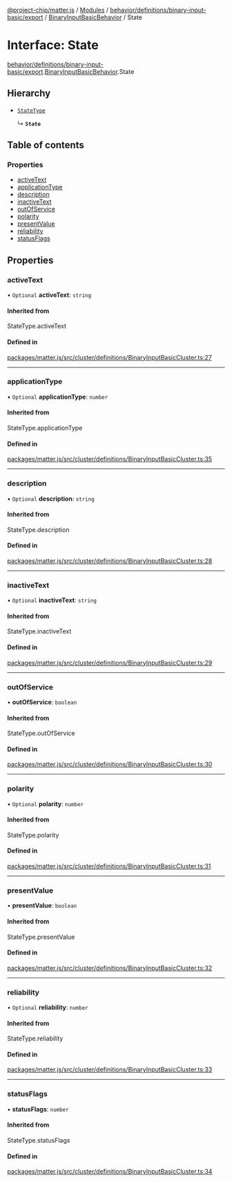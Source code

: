 [@project-chip/matter.js](../README.md) / [Modules](../modules.md) / [behavior/definitions/binary-input-basic/export](../modules/behavior_definitions_binary_input_basic_export.md) / [BinaryInputBasicBehavior](../modules/behavior_definitions_binary_input_basic_export.BinaryInputBasicBehavior.md) / State

# Interface: State

[behavior/definitions/binary-input-basic/export](../modules/behavior_definitions_binary_input_basic_export.md).[BinaryInputBasicBehavior](../modules/behavior_definitions_binary_input_basic_export.BinaryInputBasicBehavior.md).State

## Hierarchy

- [`StateType`](../modules/behavior_definitions_binary_input_basic_export._internal_.md#statetype)

  ↳ **`State`**

## Table of contents

### Properties

- [activeText](behavior_definitions_binary_input_basic_export.BinaryInputBasicBehavior.State.md#activetext)
- [applicationType](behavior_definitions_binary_input_basic_export.BinaryInputBasicBehavior.State.md#applicationtype)
- [description](behavior_definitions_binary_input_basic_export.BinaryInputBasicBehavior.State.md#description)
- [inactiveText](behavior_definitions_binary_input_basic_export.BinaryInputBasicBehavior.State.md#inactivetext)
- [outOfService](behavior_definitions_binary_input_basic_export.BinaryInputBasicBehavior.State.md#outofservice)
- [polarity](behavior_definitions_binary_input_basic_export.BinaryInputBasicBehavior.State.md#polarity)
- [presentValue](behavior_definitions_binary_input_basic_export.BinaryInputBasicBehavior.State.md#presentvalue)
- [reliability](behavior_definitions_binary_input_basic_export.BinaryInputBasicBehavior.State.md#reliability)
- [statusFlags](behavior_definitions_binary_input_basic_export.BinaryInputBasicBehavior.State.md#statusflags)

## Properties

### activeText

• `Optional` **activeText**: `string`

#### Inherited from

StateType.activeText

#### Defined in

[packages/matter.js/src/cluster/definitions/BinaryInputBasicCluster.ts:27](https://github.com/project-chip/matter.js/blob/558e12c94a201592c28c7bc0743705360b3e5ca6/packages/matter.js/src/cluster/definitions/BinaryInputBasicCluster.ts#L27)

___

### applicationType

• `Optional` **applicationType**: `number`

#### Inherited from

StateType.applicationType

#### Defined in

[packages/matter.js/src/cluster/definitions/BinaryInputBasicCluster.ts:35](https://github.com/project-chip/matter.js/blob/558e12c94a201592c28c7bc0743705360b3e5ca6/packages/matter.js/src/cluster/definitions/BinaryInputBasicCluster.ts#L35)

___

### description

• `Optional` **description**: `string`

#### Inherited from

StateType.description

#### Defined in

[packages/matter.js/src/cluster/definitions/BinaryInputBasicCluster.ts:28](https://github.com/project-chip/matter.js/blob/558e12c94a201592c28c7bc0743705360b3e5ca6/packages/matter.js/src/cluster/definitions/BinaryInputBasicCluster.ts#L28)

___

### inactiveText

• `Optional` **inactiveText**: `string`

#### Inherited from

StateType.inactiveText

#### Defined in

[packages/matter.js/src/cluster/definitions/BinaryInputBasicCluster.ts:29](https://github.com/project-chip/matter.js/blob/558e12c94a201592c28c7bc0743705360b3e5ca6/packages/matter.js/src/cluster/definitions/BinaryInputBasicCluster.ts#L29)

___

### outOfService

• **outOfService**: `boolean`

#### Inherited from

StateType.outOfService

#### Defined in

[packages/matter.js/src/cluster/definitions/BinaryInputBasicCluster.ts:30](https://github.com/project-chip/matter.js/blob/558e12c94a201592c28c7bc0743705360b3e5ca6/packages/matter.js/src/cluster/definitions/BinaryInputBasicCluster.ts#L30)

___

### polarity

• `Optional` **polarity**: `number`

#### Inherited from

StateType.polarity

#### Defined in

[packages/matter.js/src/cluster/definitions/BinaryInputBasicCluster.ts:31](https://github.com/project-chip/matter.js/blob/558e12c94a201592c28c7bc0743705360b3e5ca6/packages/matter.js/src/cluster/definitions/BinaryInputBasicCluster.ts#L31)

___

### presentValue

• **presentValue**: `boolean`

#### Inherited from

StateType.presentValue

#### Defined in

[packages/matter.js/src/cluster/definitions/BinaryInputBasicCluster.ts:32](https://github.com/project-chip/matter.js/blob/558e12c94a201592c28c7bc0743705360b3e5ca6/packages/matter.js/src/cluster/definitions/BinaryInputBasicCluster.ts#L32)

___

### reliability

• `Optional` **reliability**: `number`

#### Inherited from

StateType.reliability

#### Defined in

[packages/matter.js/src/cluster/definitions/BinaryInputBasicCluster.ts:33](https://github.com/project-chip/matter.js/blob/558e12c94a201592c28c7bc0743705360b3e5ca6/packages/matter.js/src/cluster/definitions/BinaryInputBasicCluster.ts#L33)

___

### statusFlags

• **statusFlags**: `number`

#### Inherited from

StateType.statusFlags

#### Defined in

[packages/matter.js/src/cluster/definitions/BinaryInputBasicCluster.ts:34](https://github.com/project-chip/matter.js/blob/558e12c94a201592c28c7bc0743705360b3e5ca6/packages/matter.js/src/cluster/definitions/BinaryInputBasicCluster.ts#L34)
